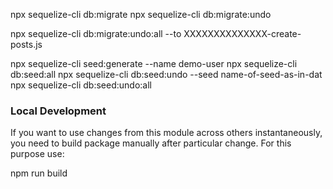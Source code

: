 npx sequelize-cli db:migrate
npx sequelize-cli db:migrate:undo

npx sequelize-cli db:migrate:undo:all --to XXXXXXXXXXXXXX-create-posts.js

npx sequelize-cli seed:generate --name demo-user
npx sequelize-cli db:seed:all
npx sequelize-cli db:seed:undo --seed name-of-seed-as-in-dat
npx sequelize-cli db:seed:undo:all











### Local Development

If you want to use changes from this module across others instantaneously, you need to build package manually after particular change. For this purpose use:

npm run build